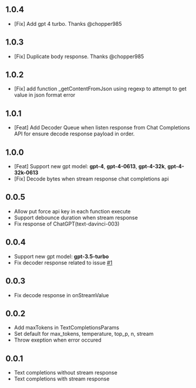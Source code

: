 ## 1.0.4

* [Fix] Add gpt 4 turbo. Thanks @chopper985

## 1.0.3

* [Fix] Duplicate body response. Thanks @chopper985

## 1.0.2

* [Fix] add function _getContentFromJson using regexp to attempt to get value in json format error

## 1.0.1

* [Feat] Add Decoder Queue when listen response from Chat Completions API for ensure decode response payload in order.

## 1.0.0

* [Feat] Support new gpt model: **gpt-4**, **gpt-4-0613**, **gpt-4-32k**, **gpt-4-32k-0613** 
* [Fix] Decode bytes when stream response chat completions api

## 0.0.5

* Allow put force api key in each function execute
* Support debounce duration when stream response
* Fix response of ChatGPT(text-davinci-003)

## 0.0.4

* Support new gpt model: **gpt-3.5-turbo**
* Fix decoder response related to issue [#1](https://github.com/lambiengcode/chatgpt_completions/issues/1)

## 0.0.3

* Fix decode response in onStreamValue

## 0.0.2

* Add maxTokens in TextCompletionsParams
* Set default for max_tokens, temperature, top_p, n, stream 
* Throw exeption when error occured

## 0.0.1

* Text completions without stream response
* Text completions with stream response
